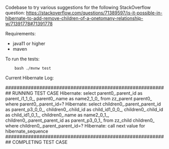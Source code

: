 Codebase to try various suggestions for the following StackOverflow question: 
https://stackoverflow.com/questions/71389597/is-it-possible-in-hibernate-to-add-remove-children-of-a-onetomany-relationship-w/71391778#71391778

Requirements: 
* java11 or higher
* maven

To run the tests:
```
    bash ./mvnw test 
``` 

Current Hibernate Log:

########################################################## RUNNING TEST CASE
Hibernate: select parent0_.parent_id as parent_i1_1_0_, parent0_.name as name2_1_0_ from zz_parent parent0_ where parent0_.parent_id=?
Hibernate: select children0_.parent_parent_id as parent_p3_0_0_, children0_.child_id as child_id1_0_0_, children0_.child_id as child_id1_0_1_, children0_.name as name2_0_1_, children0_.parent_parent_id as parent_p3_0_1_ from zz_child children0_ where children0_.parent_parent_id=?
Hibernate: call next value for hibernate_sequence
########################################################## COMPLETING TEST CASE
